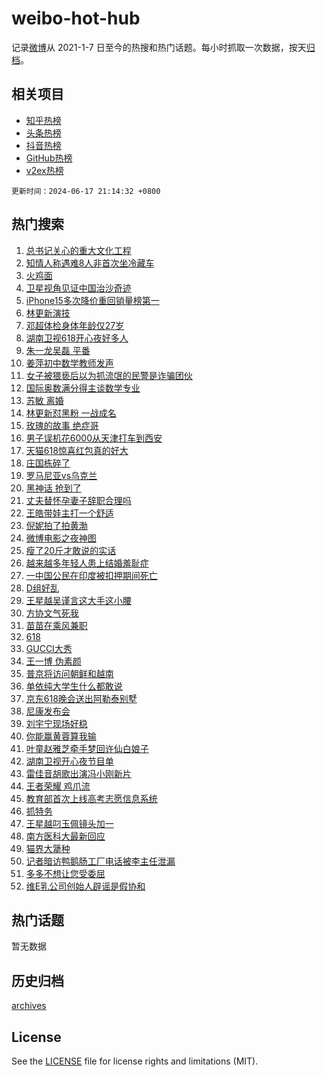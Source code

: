 # weibo-hot-hub

记录[微博](https://www.weibo.com)从 2021-1-7 日至今的热搜和热门话题。每小时抓取一次数据，按天[归档](archives)。

## 相关项目

- [知乎热榜](https://github.com/lonnyzhang423/zhihu-hot-hub)
- [头条热榜](https://github.com/lonnyzhang423/toutiao-hot-hub)
- [抖音热榜](https://github.com/lonnyzhang423/douyin-hot-hub)
- [GitHub热榜](https://github.com/lonnyzhang423/github-hot-hub)
- [v2ex热榜](https://github.com/lonnyzhang423/v2ex-hot-hub)


`更新时间：2024-06-17 21:14:32 +0800`

## 热门搜索

1. [总书记关心的重大文化工程](https://m.weibo.cn/search?containerid=100103type%3D1%26t%3D10%26q%3D%23%E6%80%BB%E4%B9%A6%E8%AE%B0%E5%85%B3%E5%BF%83%E7%9A%84%E9%87%8D%E5%A4%A7%E6%96%87%E5%8C%96%E5%B7%A5%E7%A8%8B%23&stream_entry_id=51&isnewpage=1&extparam=seat%3D1%26stream_entry_id%3D51%26c_type%3D51%26pos%3D0%26cate%3D10103%26filter_type%3Drealtimehot%26dgr%3D0%26q%3D%2523%25E6%2580%25BB%25E4%25B9%25A6%25E8%25AE%25B0%25E5%2585%25B3%25E5%25BF%2583%25E7%259A%2584%25E9%2587%258D%25E5%25A4%25A7%25E6%2596%2587%25E5%258C%2596%25E5%25B7%25A5%25E7%25A8%258B%2523%26display_time%3D1718630071%26pre_seqid%3D171863007156302664611)
1. [知情人称遇难8人非首次坐冷藏车](https://m.weibo.cn/search?containerid=100103type%3D1%26t%3D10%26q%3D%23%E7%9F%A5%E6%83%85%E4%BA%BA%E7%A7%B0%E9%81%87%E9%9A%BE8%E4%BA%BA%E9%9D%9E%E9%A6%96%E6%AC%A1%E5%9D%90%E5%86%B7%E8%97%8F%E8%BD%A6%23&stream_entry_id=31&isnewpage=1&extparam=seat%3D1%26dgr%3D0%26c_type%3D31%26flag%3D2%26realpos%3D1%26stream_entry_id%3D31%26lcate%3D5001%26band_rank%3D1%26filter_type%3Drealtimehot%26pos%3D0%26cate%3D5001%26q%3D%2523%25E7%259F%25A5%25E6%2583%2585%25E4%25BA%25BA%25E7%25A7%25B0%25E9%2581%2587%25E9%259A%25BE8%25E4%25BA%25BA%25E9%259D%259E%25E9%25A6%2596%25E6%25AC%25A1%25E5%259D%2590%25E5%2586%25B7%25E8%2597%258F%25E8%25BD%25A6%2523%26display_time%3D1718630071%26pre_seqid%3D171863007156302664611)
1. [火鸡面](https://m.weibo.cn/search?containerid=100103type%3D1%26t%3D10%26q%3D%E7%81%AB%E9%B8%A1%E9%9D%A2&stream_entry_id=31&isnewpage=1&extparam=seat%3D1%26dgr%3D0%26c_type%3D31%26flag%3D1%26realpos%3D2%26stream_entry_id%3D31%26lcate%3D5001%26band_rank%3D2%26filter_type%3Drealtimehot%26pos%3D1%26cate%3D5001%26q%3D%25E7%2581%25AB%25E9%25B8%25A1%25E9%259D%25A2%26display_time%3D1718630071%26pre_seqid%3D171863007156302664611)
1. [卫星视角见证中国治沙奇迹](https://m.weibo.cn/search?containerid=100103type%3D1%26t%3D10%26q%3D%23%E5%8D%AB%E6%98%9F%E8%A7%86%E8%A7%92%E8%A7%81%E8%AF%81%E4%B8%AD%E5%9B%BD%E6%B2%BB%E6%B2%99%E5%A5%87%E8%BF%B9%23&stream_entry_id=31&isnewpage=1&extparam=seat%3D1%26dgr%3D0%26c_type%3D31%26flag%3D1%26realpos%3D3%26stream_entry_id%3D31%26lcate%3D5001%26band_rank%3D3%26filter_type%3Drealtimehot%26pos%3D2%26cate%3D5001%26q%3D%2523%25E5%258D%25AB%25E6%2598%259F%25E8%25A7%2586%25E8%25A7%2592%25E8%25A7%2581%25E8%25AF%2581%25E4%25B8%25AD%25E5%259B%25BD%25E6%25B2%25BB%25E6%25B2%2599%25E5%25A5%2587%25E8%25BF%25B9%2523%26display_time%3D1718630071%26pre_seqid%3D171863007156302664611)
1. [iPhone15多次降价重回销量榜第一](https://m.weibo.cn/search?containerid=100103type%3D1%26t%3D10%26q%3D%23iPhone15%E5%A4%9A%E6%AC%A1%E9%99%8D%E4%BB%B7%E9%87%8D%E5%9B%9E%E9%94%80%E9%87%8F%E6%A6%9C%E7%AC%AC%E4%B8%80%23&stream_entry_id=31&isnewpage=1&extparam=seat%3D1%26dgr%3D0%26c_type%3D31%26flag%3D1%26realpos%3D4%26stream_entry_id%3D31%26lcate%3D5001%26band_rank%3D4%26filter_type%3Drealtimehot%26pos%3D3%26cate%3D5001%26q%3D%2523iPhone15%25E5%25A4%259A%25E6%25AC%25A1%25E9%2599%258D%25E4%25BB%25B7%25E9%2587%258D%25E5%259B%259E%25E9%2594%2580%25E9%2587%258F%25E6%25A6%259C%25E7%25AC%25AC%25E4%25B8%2580%2523%26display_time%3D1718630071%26pre_seqid%3D171863007156302664611)
1. [林更新演技](https://m.weibo.cn/search?containerid=100103type%3D1%26t%3D10%26q%3D%E6%9E%97%E6%9B%B4%E6%96%B0%E6%BC%94%E6%8A%80&stream_entry_id=31&isnewpage=1&extparam=seat%3D1%26dgr%3D0%26c_type%3D31%26flag%3D1%26realpos%3D5%26stream_entry_id%3D31%26lcate%3D5001%26band_rank%3D5%26filter_type%3Drealtimehot%26pos%3D4%26cate%3D5001%26q%3D%25E6%259E%2597%25E6%259B%25B4%25E6%2596%25B0%25E6%25BC%2594%25E6%258A%2580%26display_time%3D1718630071%26pre_seqid%3D171863007156302664611)
1. [邓超体检身体年龄仅27岁](https://m.weibo.cn/search?containerid=100103type%3D1%26t%3D10%26q%3D%23%E9%82%93%E8%B6%85%E4%BD%93%E6%A3%80%E8%BA%AB%E4%BD%93%E5%B9%B4%E9%BE%84%E4%BB%8527%E5%B2%81%23&stream_entry_id=31&isnewpage=1&extparam=seat%3D1%26dgr%3D0%26c_type%3D31%26flag%3D2%26realpos%3D6%26stream_entry_id%3D31%26lcate%3D5001%26band_rank%3D6%26filter_type%3Drealtimehot%26pos%3D5%26cate%3D5001%26q%3D%2523%25E9%2582%2593%25E8%25B6%2585%25E4%25BD%2593%25E6%25A3%2580%25E8%25BA%25AB%25E4%25BD%2593%25E5%25B9%25B4%25E9%25BE%2584%25E4%25BB%258527%25E5%25B2%2581%2523%26display_time%3D1718630071%26pre_seqid%3D171863007156302664611)
1. [湖南卫视618开心夜好多人](https://m.weibo.cn/search?containerid=100103type%3D1%26t%3D10%26q%3D%23%E6%B9%96%E5%8D%97%E5%8D%AB%E8%A7%86618%E5%BC%80%E5%BF%83%E5%A4%9C%E5%A5%BD%E5%A4%9A%E4%BA%BA%23&stream_entry_id=31&isnewpage=1&extparam=seat%3D1%26dgr%3D0%26c_type%3D31%26adid%3D242098%26cate%3D5001%26stream_entry_id%3D31%26lcate%3D5001%26band_rank%3D7%26filter_type%3Drealtimehot%26pos%3D6%26is_ad_pos%3D1%26q%3D%2523%25E6%25B9%2596%25E5%258D%2597%25E5%258D%25AB%25E8%25A7%2586618%25E5%25BC%2580%25E5%25BF%2583%25E5%25A4%259C%25E5%25A5%25BD%25E5%25A4%259A%25E4%25BA%25BA%2523%26display_time%3D1718630071%26pre_seqid%3D171863007156302664611)
1. [朱一龙吴磊 平番](https://m.weibo.cn/search?containerid=100103type%3D1%26t%3D10%26q%3D%E6%9C%B1%E4%B8%80%E9%BE%99%E5%90%B4%E7%A3%8A+%E5%B9%B3%E7%95%AA&stream_entry_id=31&isnewpage=1&extparam=seat%3D1%26dgr%3D0%26c_type%3D31%26flag%3D2%26realpos%3D7%26stream_entry_id%3D31%26lcate%3D5001%26band_rank%3D7%26filter_type%3Drealtimehot%26pos%3D7%26cate%3D5001%26q%3D%25E6%259C%25B1%25E4%25B8%2580%25E9%25BE%2599%25E5%2590%25B4%25E7%25A3%258A%2520%25E5%25B9%25B3%25E7%2595%25AA%26display_time%3D1718630071%26pre_seqid%3D171863007156302664611)
1. [姜萍初中数学教师发声](https://m.weibo.cn/search?containerid=100103type%3D1%26t%3D10%26q%3D%23%E5%A7%9C%E8%90%8D%E5%88%9D%E4%B8%AD%E6%95%B0%E5%AD%A6%E6%95%99%E5%B8%88%E5%8F%91%E5%A3%B0%23&stream_entry_id=31&isnewpage=1&extparam=seat%3D1%26dgr%3D0%26c_type%3D31%26flag%3D1%26realpos%3D8%26stream_entry_id%3D31%26lcate%3D5001%26band_rank%3D8%26filter_type%3Drealtimehot%26pos%3D8%26cate%3D5001%26q%3D%2523%25E5%25A7%259C%25E8%2590%258D%25E5%2588%259D%25E4%25B8%25AD%25E6%2595%25B0%25E5%25AD%25A6%25E6%2595%2599%25E5%25B8%2588%25E5%258F%2591%25E5%25A3%25B0%2523%26display_time%3D1718630071%26pre_seqid%3D171863007156302664611)
1. [女子被猥亵后以为抓流氓的民警是诈骗团伙](https://m.weibo.cn/search?containerid=100103type%3D1%26t%3D10%26q%3D%23%E5%A5%B3%E5%AD%90%E8%A2%AB%E7%8C%A5%E4%BA%B5%E5%90%8E%E4%BB%A5%E4%B8%BA%E6%8A%93%E6%B5%81%E6%B0%93%E7%9A%84%E6%B0%91%E8%AD%A6%E6%98%AF%E8%AF%88%E9%AA%97%E5%9B%A2%E4%BC%99%23&stream_entry_id=31&isnewpage=1&extparam=seat%3D1%26dgr%3D0%26c_type%3D31%26flag%3D2%26realpos%3D9%26stream_entry_id%3D31%26lcate%3D5001%26band_rank%3D9%26filter_type%3Drealtimehot%26pos%3D9%26cate%3D5001%26q%3D%2523%25E5%25A5%25B3%25E5%25AD%2590%25E8%25A2%25AB%25E7%258C%25A5%25E4%25BA%25B5%25E5%2590%258E%25E4%25BB%25A5%25E4%25B8%25BA%25E6%258A%2593%25E6%25B5%2581%25E6%25B0%2593%25E7%259A%2584%25E6%25B0%2591%25E8%25AD%25A6%25E6%2598%25AF%25E8%25AF%2588%25E9%25AA%2597%25E5%259B%25A2%25E4%25BC%2599%2523%26display_time%3D1718630071%26pre_seqid%3D171863007156302664611)
1. [国际奥数满分得主谈数学专业](https://m.weibo.cn/search?containerid=100103type%3D1%26t%3D10%26q%3D%23%E5%9B%BD%E9%99%85%E5%A5%A5%E6%95%B0%E6%BB%A1%E5%88%86%E5%BE%97%E4%B8%BB%E8%B0%88%E6%95%B0%E5%AD%A6%E4%B8%93%E4%B8%9A%23&stream_entry_id=31&isnewpage=1&extparam=seat%3D1%26dgr%3D0%26c_type%3D31%26flag%3D32768%26realpos%3D10%26stream_entry_id%3D31%26lcate%3D5001%26band_rank%3D10%26filter_type%3Drealtimehot%26pos%3D10%26cate%3D5001%26q%3D%2523%25E5%259B%25BD%25E9%2599%2585%25E5%25A5%25A5%25E6%2595%25B0%25E6%25BB%25A1%25E5%2588%2586%25E5%25BE%2597%25E4%25B8%25BB%25E8%25B0%2588%25E6%2595%25B0%25E5%25AD%25A6%25E4%25B8%2593%25E4%25B8%259A%2523%26display_time%3D1718630071%26pre_seqid%3D171863007156302664611)
1. [苏敏 离婚](https://m.weibo.cn/search?containerid=100103type%3D1%26t%3D10%26q%3D%E8%8B%8F%E6%95%8F+%E7%A6%BB%E5%A9%9A&stream_entry_id=31&isnewpage=1&extparam=seat%3D1%26dgr%3D0%26c_type%3D31%26flag%3D1%26realpos%3D11%26stream_entry_id%3D31%26lcate%3D5001%26band_rank%3D11%26filter_type%3Drealtimehot%26pos%3D11%26cate%3D5001%26q%3D%25E8%258B%258F%25E6%2595%258F%2520%25E7%25A6%25BB%25E5%25A9%259A%26display_time%3D1718630071%26pre_seqid%3D171863007156302664611)
1. [林更新怼黑粉 一战成名](https://m.weibo.cn/search?containerid=100103type%3D1%26t%3D10%26q%3D%E6%9E%97%E6%9B%B4%E6%96%B0%E6%80%BC%E9%BB%91%E7%B2%89+%E4%B8%80%E6%88%98%E6%88%90%E5%90%8D&stream_entry_id=31&isnewpage=1&extparam=seat%3D1%26dgr%3D0%26c_type%3D31%26flag%3D2%26realpos%3D12%26stream_entry_id%3D31%26lcate%3D5001%26band_rank%3D12%26filter_type%3Drealtimehot%26pos%3D12%26cate%3D5001%26q%3D%25E6%259E%2597%25E6%259B%25B4%25E6%2596%25B0%25E6%2580%25BC%25E9%25BB%2591%25E7%25B2%2589%2520%25E4%25B8%2580%25E6%2588%2598%25E6%2588%2590%25E5%2590%258D%26display_time%3D1718630071%26pre_seqid%3D171863007156302664611)
1. [玫瑰的故事 绝症哥](https://m.weibo.cn/search?containerid=100103type%3D1%26t%3D10%26q%3D%E7%8E%AB%E7%91%B0%E7%9A%84%E6%95%85%E4%BA%8B+%E7%BB%9D%E7%97%87%E5%93%A5&stream_entry_id=31&isnewpage=1&extparam=seat%3D1%26dgr%3D0%26c_type%3D31%26flag%3D0%26realpos%3D13%26stream_entry_id%3D31%26lcate%3D5001%26band_rank%3D13%26filter_type%3Drealtimehot%26pos%3D13%26cate%3D5001%26q%3D%25E7%258E%25AB%25E7%2591%25B0%25E7%259A%2584%25E6%2595%2585%25E4%25BA%258B%2520%25E7%25BB%259D%25E7%2597%2587%25E5%2593%25A5%26display_time%3D1718630071%26pre_seqid%3D171863007156302664611)
1. [男子误机花6000从天津打车到西安](https://m.weibo.cn/search?containerid=100103type%3D1%26t%3D10%26q%3D%23%E7%94%B7%E5%AD%90%E8%AF%AF%E6%9C%BA%E8%8A%B16000%E4%BB%8E%E5%A4%A9%E6%B4%A5%E6%89%93%E8%BD%A6%E5%88%B0%E8%A5%BF%E5%AE%89%23&stream_entry_id=31&isnewpage=1&extparam=seat%3D1%26dgr%3D0%26c_type%3D31%26flag%3D0%26realpos%3D14%26stream_entry_id%3D31%26lcate%3D5001%26band_rank%3D14%26filter_type%3Drealtimehot%26pos%3D14%26cate%3D5001%26q%3D%2523%25E7%2594%25B7%25E5%25AD%2590%25E8%25AF%25AF%25E6%259C%25BA%25E8%258A%25B16000%25E4%25BB%258E%25E5%25A4%25A9%25E6%25B4%25A5%25E6%2589%2593%25E8%25BD%25A6%25E5%2588%25B0%25E8%25A5%25BF%25E5%25AE%2589%2523%26display_time%3D1718630071%26pre_seqid%3D171863007156302664611)
1. [天猫618惊喜红包真的好大](https://m.weibo.cn/search?containerid=100103type%3D1%26t%3D10%26q%3D%23%E5%A4%A9%E7%8C%AB618%E6%83%8A%E5%96%9C%E7%BA%A2%E5%8C%85%E7%9C%9F%E7%9A%84%E5%A5%BD%E5%A4%A7%23&stream_entry_id=31&isnewpage=1&extparam=seat%3D1%26dgr%3D0%26c_type%3D31%26adid%3D242175%26flag%3D0%26realpos%3D15%26stream_entry_id%3D31%26lcate%3D5001%26band_rank%3D15%26filter_type%3Drealtimehot%26pos%3D15%26cate%3D5001%26q%3D%2523%25E5%25A4%25A9%25E7%258C%25AB618%25E6%2583%258A%25E5%2596%259C%25E7%25BA%25A2%25E5%258C%2585%25E7%259C%259F%25E7%259A%2584%25E5%25A5%25BD%25E5%25A4%25A7%2523%26display_time%3D1718630071%26pre_seqid%3D171863007156302664611)
1. [庄国栋碎了](https://m.weibo.cn/search?containerid=100103type%3D1%26t%3D10%26q%3D%E5%BA%84%E5%9B%BD%E6%A0%8B%E7%A2%8E%E4%BA%86&stream_entry_id=31&isnewpage=1&extparam=seat%3D1%26dgr%3D0%26c_type%3D31%26flag%3D0%26realpos%3D16%26stream_entry_id%3D31%26lcate%3D5001%26band_rank%3D16%26filter_type%3Drealtimehot%26pos%3D16%26cate%3D5001%26q%3D%25E5%25BA%2584%25E5%259B%25BD%25E6%25A0%258B%25E7%25A2%258E%25E4%25BA%2586%26display_time%3D1718630071%26pre_seqid%3D171863007156302664611)
1. [罗马尼亚vs乌克兰](https://m.weibo.cn/search?containerid=100103type%3D1%26t%3D10%26q%3D%23%E7%BD%97%E9%A9%AC%E5%B0%BC%E4%BA%9Avs%E4%B9%8C%E5%85%8B%E5%85%B0%23&stream_entry_id=31&isnewpage=1&extparam=seat%3D1%26dgr%3D0%26c_type%3D31%26flag%3D1%26realpos%3D17%26stream_entry_id%3D31%26lcate%3D5001%26band_rank%3D17%26filter_type%3Drealtimehot%26pos%3D17%26cate%3D5001%26q%3D%2523%25E7%25BD%2597%25E9%25A9%25AC%25E5%25B0%25BC%25E4%25BA%259Avs%25E4%25B9%258C%25E5%2585%258B%25E5%2585%25B0%2523%26display_time%3D1718630071%26pre_seqid%3D171863007156302664611)
1. [黑神话 抢到了](https://m.weibo.cn/search?containerid=100103type%3D1%26t%3D10%26q%3D%E9%BB%91%E7%A5%9E%E8%AF%9D+%E6%8A%A2%E5%88%B0%E4%BA%86&stream_entry_id=31&isnewpage=1&extparam=seat%3D1%26dgr%3D0%26c_type%3D31%26flag%3D1%26realpos%3D18%26stream_entry_id%3D31%26lcate%3D5001%26band_rank%3D18%26filter_type%3Drealtimehot%26pos%3D18%26cate%3D5001%26q%3D%25E9%25BB%2591%25E7%25A5%259E%25E8%25AF%259D%2520%25E6%258A%25A2%25E5%2588%25B0%25E4%25BA%2586%26display_time%3D1718630071%26pre_seqid%3D171863007156302664611)
1. [丈夫替怀孕妻子辞职合理吗](https://m.weibo.cn/search?containerid=100103type%3D1%26t%3D10%26q%3D%23%E4%B8%88%E5%A4%AB%E6%9B%BF%E6%80%80%E5%AD%95%E5%A6%BB%E5%AD%90%E8%BE%9E%E8%81%8C%E5%90%88%E7%90%86%E5%90%97%23&stream_entry_id=31&isnewpage=1&extparam=seat%3D1%26dgr%3D0%26c_type%3D31%26flag%3D0%26realpos%3D19%26stream_entry_id%3D31%26lcate%3D5001%26band_rank%3D19%26filter_type%3Drealtimehot%26pos%3D19%26cate%3D5001%26q%3D%2523%25E4%25B8%2588%25E5%25A4%25AB%25E6%259B%25BF%25E6%2580%2580%25E5%25AD%2595%25E5%25A6%25BB%25E5%25AD%2590%25E8%25BE%259E%25E8%2581%258C%25E5%2590%2588%25E7%2590%2586%25E5%2590%2597%2523%26display_time%3D1718630071%26pre_seqid%3D171863007156302664611)
1. [王皓带娃主打一个舒适](https://m.weibo.cn/search?containerid=100103type%3D1%26t%3D10%26q%3D%23%E7%8E%8B%E7%9A%93%E5%B8%A6%E5%A8%83%E4%B8%BB%E6%89%93%E4%B8%80%E4%B8%AA%E8%88%92%E9%80%82%23&stream_entry_id=31&isnewpage=1&extparam=seat%3D1%26dgr%3D0%26c_type%3D31%26flag%3D1%26realpos%3D20%26stream_entry_id%3D31%26lcate%3D5001%26band_rank%3D20%26filter_type%3Drealtimehot%26pos%3D20%26cate%3D5001%26q%3D%2523%25E7%258E%258B%25E7%259A%2593%25E5%25B8%25A6%25E5%25A8%2583%25E4%25B8%25BB%25E6%2589%2593%25E4%25B8%2580%25E4%25B8%25AA%25E8%2588%2592%25E9%2580%2582%2523%26display_time%3D1718630071%26pre_seqid%3D171863007156302664611)
1. [倪妮拍了拍黄渤](https://m.weibo.cn/search?containerid=100103type%3D1%26t%3D10%26q%3D%23%E5%80%AA%E5%A6%AE%E6%8B%8D%E4%BA%86%E6%8B%8D%E9%BB%84%E6%B8%A4%23&stream_entry_id=31&isnewpage=1&extparam=seat%3D1%26dgr%3D0%26c_type%3D31%26adid%3D242125%26flag%3D0%26realpos%3D21%26stream_entry_id%3D31%26lcate%3D5001%26band_rank%3D21%26filter_type%3Drealtimehot%26pos%3D21%26cate%3D5001%26q%3D%2523%25E5%2580%25AA%25E5%25A6%25AE%25E6%258B%258D%25E4%25BA%2586%25E6%258B%258D%25E9%25BB%2584%25E6%25B8%25A4%2523%26display_time%3D1718630071%26pre_seqid%3D171863007156302664611)
1. [微博电影之夜神图](https://m.weibo.cn/search?containerid=100103type%3D1%26t%3D10%26q%3D%23%E5%BE%AE%E5%8D%9A%E7%94%B5%E5%BD%B1%E4%B9%8B%E5%A4%9C%E7%A5%9E%E5%9B%BE%23&stream_entry_id=31&isnewpage=1&extparam=seat%3D1%26dgr%3D0%26c_type%3D31%26adid%3D242123%26flag%3D0%26realpos%3D22%26stream_entry_id%3D31%26lcate%3D5001%26band_rank%3D22%26filter_type%3Drealtimehot%26pos%3D22%26cate%3D5001%26q%3D%2523%25E5%25BE%25AE%25E5%258D%259A%25E7%2594%25B5%25E5%25BD%25B1%25E4%25B9%258B%25E5%25A4%259C%25E7%25A5%259E%25E5%259B%25BE%2523%26display_time%3D1718630071%26pre_seqid%3D171863007156302664611)
1. [瘦了20斤才敢说的实话](https://m.weibo.cn/search?containerid=100103type%3D1%26t%3D10%26q%3D%E7%98%A6%E4%BA%8620%E6%96%A4%E6%89%8D%E6%95%A2%E8%AF%B4%E7%9A%84%E5%AE%9E%E8%AF%9D&stream_entry_id=31&isnewpage=1&extparam=seat%3D1%26dgr%3D0%26c_type%3D31%26flag%3D0%26realpos%3D23%26stream_entry_id%3D31%26lcate%3D5001%26band_rank%3D23%26filter_type%3Drealtimehot%26pos%3D23%26cate%3D5001%26q%3D%25E7%2598%25A6%25E4%25BA%258620%25E6%2596%25A4%25E6%2589%258D%25E6%2595%25A2%25E8%25AF%25B4%25E7%259A%2584%25E5%25AE%259E%25E8%25AF%259D%26display_time%3D1718630071%26pre_seqid%3D171863007156302664611)
1. [越来越多年轻人患上结婚羞耻症](https://m.weibo.cn/search?containerid=100103type%3D1%26t%3D10%26q%3D%23%E8%B6%8A%E6%9D%A5%E8%B6%8A%E5%A4%9A%E5%B9%B4%E8%BD%BB%E4%BA%BA%E6%82%A3%E4%B8%8A%E7%BB%93%E5%A9%9A%E7%BE%9E%E8%80%BB%E7%97%87%23&stream_entry_id=31&isnewpage=1&extparam=seat%3D1%26dgr%3D0%26c_type%3D31%26flag%3D0%26realpos%3D24%26stream_entry_id%3D31%26lcate%3D5001%26band_rank%3D24%26filter_type%3Drealtimehot%26pos%3D24%26cate%3D5001%26q%3D%2523%25E8%25B6%258A%25E6%259D%25A5%25E8%25B6%258A%25E5%25A4%259A%25E5%25B9%25B4%25E8%25BD%25BB%25E4%25BA%25BA%25E6%2582%25A3%25E4%25B8%258A%25E7%25BB%2593%25E5%25A9%259A%25E7%25BE%259E%25E8%2580%25BB%25E7%2597%2587%2523%26display_time%3D1718630071%26pre_seqid%3D171863007156302664611)
1. [一中国公民在印度被扣押期间死亡](https://m.weibo.cn/search?containerid=100103type%3D1%26t%3D10%26q%3D%23%E4%B8%80%E4%B8%AD%E5%9B%BD%E5%85%AC%E6%B0%91%E5%9C%A8%E5%8D%B0%E5%BA%A6%E8%A2%AB%E6%89%A3%E6%8A%BC%E6%9C%9F%E9%97%B4%E6%AD%BB%E4%BA%A1%23&stream_entry_id=31&isnewpage=1&extparam=seat%3D1%26dgr%3D0%26c_type%3D31%26flag%3D0%26realpos%3D25%26stream_entry_id%3D31%26lcate%3D5001%26band_rank%3D25%26filter_type%3Drealtimehot%26pos%3D25%26cate%3D5001%26q%3D%2523%25E4%25B8%2580%25E4%25B8%25AD%25E5%259B%25BD%25E5%2585%25AC%25E6%25B0%2591%25E5%259C%25A8%25E5%258D%25B0%25E5%25BA%25A6%25E8%25A2%25AB%25E6%2589%25A3%25E6%258A%25BC%25E6%259C%259F%25E9%2597%25B4%25E6%25AD%25BB%25E4%25BA%25A1%2523%26display_time%3D1718630071%26pre_seqid%3D171863007156302664611)
1. [D组好乱](https://m.weibo.cn/search?containerid=100103type%3D1%26t%3D10%26q%3D%23D%E7%BB%84%E5%A5%BD%E4%B9%B1%23&stream_entry_id=31&isnewpage=1&extparam=seat%3D1%26dgr%3D0%26c_type%3D31%26flag%3D0%26realpos%3D26%26stream_entry_id%3D31%26lcate%3D5001%26band_rank%3D26%26filter_type%3Drealtimehot%26pos%3D26%26cate%3D5001%26q%3D%2523D%25E7%25BB%2584%25E5%25A5%25BD%25E4%25B9%25B1%2523%26display_time%3D1718630071%26pre_seqid%3D171863007156302664611)
1. [王星越吴谨言这大手这小腰](https://m.weibo.cn/search?containerid=100103type%3D1%26t%3D10%26q%3D%23%E7%8E%8B%E6%98%9F%E8%B6%8A%E5%90%B4%E8%B0%A8%E8%A8%80%E8%BF%99%E5%A4%A7%E6%89%8B%E8%BF%99%E5%B0%8F%E8%85%B0%23&stream_entry_id=31&isnewpage=1&extparam=seat%3D1%26dgr%3D0%26c_type%3D31%26flag%3D1%26realpos%3D27%26stream_entry_id%3D31%26lcate%3D5001%26band_rank%3D27%26filter_type%3Drealtimehot%26pos%3D27%26cate%3D5001%26q%3D%2523%25E7%258E%258B%25E6%2598%259F%25E8%25B6%258A%25E5%2590%25B4%25E8%25B0%25A8%25E8%25A8%2580%25E8%25BF%2599%25E5%25A4%25A7%25E6%2589%258B%25E8%25BF%2599%25E5%25B0%258F%25E8%2585%25B0%2523%26display_time%3D1718630071%26pre_seqid%3D171863007156302664611)
1. [方协文气死我](https://m.weibo.cn/search?containerid=100103type%3D1%26t%3D10%26q%3D%E6%96%B9%E5%8D%8F%E6%96%87%E6%B0%94%E6%AD%BB%E6%88%91&stream_entry_id=31&isnewpage=1&extparam=seat%3D1%26dgr%3D0%26c_type%3D31%26flag%3D1%26realpos%3D28%26stream_entry_id%3D31%26lcate%3D5001%26band_rank%3D28%26filter_type%3Drealtimehot%26pos%3D28%26cate%3D5001%26q%3D%25E6%2596%25B9%25E5%258D%258F%25E6%2596%2587%25E6%25B0%2594%25E6%25AD%25BB%25E6%2588%2591%26display_time%3D1718630071%26pre_seqid%3D171863007156302664611)
1. [苗苗在乘风兼职](https://m.weibo.cn/search?containerid=100103type%3D1%26t%3D10%26q%3D%E8%8B%97%E8%8B%97%E5%9C%A8%E4%B9%98%E9%A3%8E%E5%85%BC%E8%81%8C&stream_entry_id=31&isnewpage=1&extparam=seat%3D1%26dgr%3D0%26c_type%3D31%26flag%3D1%26realpos%3D29%26stream_entry_id%3D31%26lcate%3D5001%26band_rank%3D29%26filter_type%3Drealtimehot%26pos%3D29%26cate%3D5001%26q%3D%25E8%258B%2597%25E8%258B%2597%25E5%259C%25A8%25E4%25B9%2598%25E9%25A3%258E%25E5%2585%25BC%25E8%2581%258C%26display_time%3D1718630071%26pre_seqid%3D171863007156302664611)
1. [618](https://m.weibo.cn/search?containerid=100103type%3D1%26t%3D10%26q%3D618&stream_entry_id=31&isnewpage=1&extparam=seat%3D1%26dgr%3D0%26c_type%3D31%26flag%3D1%26realpos%3D30%26stream_entry_id%3D31%26lcate%3D5001%26band_rank%3D30%26filter_type%3Drealtimehot%26pos%3D30%26cate%3D5001%26q%3D618%26display_time%3D1718630071%26pre_seqid%3D171863007156302664611)
1. [GUCCI大秀](https://m.weibo.cn/search?containerid=100103type%3D1%26t%3D10%26q%3D%23GUCCI%E5%A4%A7%E7%A7%80%23&stream_entry_id=31&isnewpage=1&extparam=seat%3D1%26dgr%3D0%26c_type%3D31%26flag%3D1%26realpos%3D31%26stream_entry_id%3D31%26lcate%3D5001%26band_rank%3D31%26filter_type%3Drealtimehot%26pos%3D31%26cate%3D5001%26q%3D%2523GUCCI%25E5%25A4%25A7%25E7%25A7%2580%2523%26display_time%3D1718630071%26pre_seqid%3D171863007156302664611)
1. [王一博 伪素颜](https://m.weibo.cn/search?containerid=100103type%3D1%26t%3D10%26q%3D%E7%8E%8B%E4%B8%80%E5%8D%9A+%E4%BC%AA%E7%B4%A0%E9%A2%9C&stream_entry_id=31&isnewpage=1&extparam=seat%3D1%26dgr%3D0%26c_type%3D31%26flag%3D1%26realpos%3D32%26stream_entry_id%3D31%26lcate%3D5001%26band_rank%3D32%26filter_type%3Drealtimehot%26pos%3D32%26cate%3D5001%26q%3D%25E7%258E%258B%25E4%25B8%2580%25E5%258D%259A%2520%25E4%25BC%25AA%25E7%25B4%25A0%25E9%25A2%259C%26display_time%3D1718630071%26pre_seqid%3D171863007156302664611)
1. [普京将访问朝鲜和越南](https://m.weibo.cn/search?containerid=100103type%3D1%26t%3D10%26q%3D%23%E6%99%AE%E4%BA%AC%E5%B0%86%E8%AE%BF%E9%97%AE%E6%9C%9D%E9%B2%9C%E5%92%8C%E8%B6%8A%E5%8D%97%23&stream_entry_id=31&isnewpage=1&extparam=seat%3D1%26dgr%3D0%26c_type%3D31%26flag%3D1%26realpos%3D33%26stream_entry_id%3D31%26lcate%3D5001%26band_rank%3D33%26filter_type%3Drealtimehot%26pos%3D33%26cate%3D5001%26q%3D%2523%25E6%2599%25AE%25E4%25BA%25AC%25E5%25B0%2586%25E8%25AE%25BF%25E9%2597%25AE%25E6%259C%259D%25E9%25B2%259C%25E5%2592%258C%25E8%25B6%258A%25E5%258D%2597%2523%26display_time%3D1718630071%26pre_seqid%3D171863007156302664611)
1. [单依纯大学生什么都敢说](https://m.weibo.cn/search?containerid=100103type%3D1%26t%3D10%26q%3D%23%E5%8D%95%E4%BE%9D%E7%BA%AF%E5%A4%A7%E5%AD%A6%E7%94%9F%E4%BB%80%E4%B9%88%E9%83%BD%E6%95%A2%E8%AF%B4%23&stream_entry_id=31&isnewpage=1&extparam=seat%3D1%26dgr%3D0%26c_type%3D31%26flag%3D1%26realpos%3D34%26stream_entry_id%3D31%26lcate%3D5001%26band_rank%3D34%26filter_type%3Drealtimehot%26pos%3D34%26cate%3D5001%26q%3D%2523%25E5%258D%2595%25E4%25BE%259D%25E7%25BA%25AF%25E5%25A4%25A7%25E5%25AD%25A6%25E7%2594%259F%25E4%25BB%2580%25E4%25B9%2588%25E9%2583%25BD%25E6%2595%25A2%25E8%25AF%25B4%2523%26display_time%3D1718630071%26pre_seqid%3D171863007156302664611)
1. [京东618晚会送出阿勒泰别墅](https://m.weibo.cn/search?containerid=100103type%3D1%26t%3D10%26q%3D%23%E4%BA%AC%E4%B8%9C618%E6%99%9A%E4%BC%9A%E9%80%81%E5%87%BA%E9%98%BF%E5%8B%92%E6%B3%B0%E5%88%AB%E5%A2%85%23&stream_entry_id=31&isnewpage=1&extparam=seat%3D1%26dgr%3D0%26c_type%3D31%26adid%3D242025%26flag%3D0%26realpos%3D35%26stream_entry_id%3D31%26lcate%3D5001%26band_rank%3D35%26filter_type%3Drealtimehot%26pos%3D35%26cate%3D5001%26q%3D%2523%25E4%25BA%25AC%25E4%25B8%259C618%25E6%2599%259A%25E4%25BC%259A%25E9%2580%2581%25E5%2587%25BA%25E9%2598%25BF%25E5%258B%2592%25E6%25B3%25B0%25E5%2588%25AB%25E5%25A2%2585%2523%26display_time%3D1718630071%26pre_seqid%3D171863007156302664611)
1. [尼康发布会](https://m.weibo.cn/search?containerid=100103type%3D1%26t%3D10%26q%3D%E5%B0%BC%E5%BA%B7%E5%8F%91%E5%B8%83%E4%BC%9A&stream_entry_id=31&isnewpage=1&extparam=seat%3D1%26dgr%3D0%26c_type%3D31%26flag%3D1%26realpos%3D36%26stream_entry_id%3D31%26lcate%3D5001%26band_rank%3D36%26filter_type%3Drealtimehot%26pos%3D36%26cate%3D5001%26q%3D%25E5%25B0%25BC%25E5%25BA%25B7%25E5%258F%2591%25E5%25B8%2583%25E4%25BC%259A%26display_time%3D1718630071%26pre_seqid%3D171863007156302664611)
1. [刘宇宁现场好稳](https://m.weibo.cn/search?containerid=100103type%3D1%26t%3D10%26q%3D%E5%88%98%E5%AE%87%E5%AE%81%E7%8E%B0%E5%9C%BA%E5%A5%BD%E7%A8%B3&stream_entry_id=31&isnewpage=1&extparam=seat%3D1%26dgr%3D0%26c_type%3D31%26flag%3D1%26realpos%3D37%26stream_entry_id%3D31%26lcate%3D5001%26band_rank%3D37%26filter_type%3Drealtimehot%26pos%3D37%26cate%3D5001%26q%3D%25E5%2588%2598%25E5%25AE%2587%25E5%25AE%2581%25E7%258E%25B0%25E5%259C%25BA%25E5%25A5%25BD%25E7%25A8%25B3%26display_time%3D1718630071%26pre_seqid%3D171863007156302664611)
1. [你能赢黄蓉算我输](https://m.weibo.cn/search?containerid=100103type%3D1%26t%3D10%26q%3D%23%E4%BD%A0%E8%83%BD%E8%B5%A2%E9%BB%84%E8%93%89%E7%AE%97%E6%88%91%E8%BE%93%23&stream_entry_id=31&isnewpage=1&extparam=seat%3D1%26dgr%3D0%26c_type%3D31%26flag%3D1%26realpos%3D38%26stream_entry_id%3D31%26lcate%3D5001%26band_rank%3D38%26filter_type%3Drealtimehot%26pos%3D38%26cate%3D5001%26q%3D%2523%25E4%25BD%25A0%25E8%2583%25BD%25E8%25B5%25A2%25E9%25BB%2584%25E8%2593%2589%25E7%25AE%2597%25E6%2588%2591%25E8%25BE%2593%2523%26display_time%3D1718630071%26pre_seqid%3D171863007156302664611)
1. [叶童赵雅芝牵手梦回许仙白娘子](https://m.weibo.cn/search?containerid=100103type%3D1%26t%3D10%26q%3D%23%E5%8F%B6%E7%AB%A5%E8%B5%B5%E9%9B%85%E8%8A%9D%E7%89%B5%E6%89%8B%E6%A2%A6%E5%9B%9E%E8%AE%B8%E4%BB%99%E7%99%BD%E5%A8%98%E5%AD%90%23&stream_entry_id=31&isnewpage=1&extparam=seat%3D1%26dgr%3D0%26c_type%3D31%26flag%3D1%26realpos%3D39%26stream_entry_id%3D31%26lcate%3D5001%26band_rank%3D39%26filter_type%3Drealtimehot%26pos%3D39%26cate%3D5001%26q%3D%2523%25E5%258F%25B6%25E7%25AB%25A5%25E8%25B5%25B5%25E9%259B%2585%25E8%258A%259D%25E7%2589%25B5%25E6%2589%258B%25E6%25A2%25A6%25E5%259B%259E%25E8%25AE%25B8%25E4%25BB%2599%25E7%2599%25BD%25E5%25A8%2598%25E5%25AD%2590%2523%26display_time%3D1718630071%26pre_seqid%3D171863007156302664611)
1. [湖南卫视开心夜节目单](https://m.weibo.cn/search?containerid=100103type%3D1%26t%3D10%26q%3D%23%E6%B9%96%E5%8D%97%E5%8D%AB%E8%A7%86%E5%BC%80%E5%BF%83%E5%A4%9C%E8%8A%82%E7%9B%AE%E5%8D%95%23&stream_entry_id=31&isnewpage=1&extparam=seat%3D1%26dgr%3D0%26c_type%3D31%26flag%3D0%26realpos%3D40%26stream_entry_id%3D31%26lcate%3D5001%26band_rank%3D40%26filter_type%3Drealtimehot%26pos%3D40%26cate%3D5001%26q%3D%2523%25E6%25B9%2596%25E5%258D%2597%25E5%258D%25AB%25E8%25A7%2586%25E5%25BC%2580%25E5%25BF%2583%25E5%25A4%259C%25E8%258A%2582%25E7%259B%25AE%25E5%258D%2595%2523%26display_time%3D1718630071%26pre_seqid%3D171863007156302664611)
1. [雷佳音胡歌出演冯小刚新片](https://m.weibo.cn/search?containerid=100103type%3D1%26t%3D10%26q%3D%23%E9%9B%B7%E4%BD%B3%E9%9F%B3%E8%83%A1%E6%AD%8C%E5%87%BA%E6%BC%94%E5%86%AF%E5%B0%8F%E5%88%9A%E6%96%B0%E7%89%87%23&stream_entry_id=31&isnewpage=1&extparam=seat%3D1%26dgr%3D0%26c_type%3D31%26flag%3D0%26realpos%3D41%26stream_entry_id%3D31%26lcate%3D5001%26band_rank%3D41%26filter_type%3Drealtimehot%26pos%3D41%26cate%3D5001%26q%3D%2523%25E9%259B%25B7%25E4%25BD%25B3%25E9%259F%25B3%25E8%2583%25A1%25E6%25AD%258C%25E5%2587%25BA%25E6%25BC%2594%25E5%2586%25AF%25E5%25B0%258F%25E5%2588%259A%25E6%2596%25B0%25E7%2589%2587%2523%26display_time%3D1718630071%26pre_seqid%3D171863007156302664611)
1. [王者荣耀 鸡爪流](https://m.weibo.cn/search?containerid=100103type%3D1%26t%3D10%26q%3D%E7%8E%8B%E8%80%85%E8%8D%A3%E8%80%80+%E9%B8%A1%E7%88%AA%E6%B5%81&stream_entry_id=31&isnewpage=1&extparam=seat%3D1%26dgr%3D0%26c_type%3D31%26flag%3D0%26realpos%3D42%26stream_entry_id%3D31%26lcate%3D5001%26band_rank%3D42%26filter_type%3Drealtimehot%26pos%3D42%26cate%3D5001%26q%3D%25E7%258E%258B%25E8%2580%2585%25E8%258D%25A3%25E8%2580%2580%2520%25E9%25B8%25A1%25E7%2588%25AA%25E6%25B5%2581%26display_time%3D1718630071%26pre_seqid%3D171863007156302664611)
1. [教育部首次上线高考志愿信息系统](https://m.weibo.cn/search?containerid=100103type%3D1%26t%3D10%26q%3D%23%E6%95%99%E8%82%B2%E9%83%A8%E9%A6%96%E6%AC%A1%E4%B8%8A%E7%BA%BF%E9%AB%98%E8%80%83%E5%BF%97%E6%84%BF%E4%BF%A1%E6%81%AF%E7%B3%BB%E7%BB%9F%23&stream_entry_id=31&isnewpage=1&extparam=seat%3D1%26dgr%3D0%26c_type%3D31%26flag%3D0%26realpos%3D43%26stream_entry_id%3D31%26lcate%3D5001%26band_rank%3D43%26filter_type%3Drealtimehot%26pos%3D43%26cate%3D5001%26q%3D%2523%25E6%2595%2599%25E8%2582%25B2%25E9%2583%25A8%25E9%25A6%2596%25E6%25AC%25A1%25E4%25B8%258A%25E7%25BA%25BF%25E9%25AB%2598%25E8%2580%2583%25E5%25BF%2597%25E6%2584%25BF%25E4%25BF%25A1%25E6%2581%25AF%25E7%25B3%25BB%25E7%25BB%259F%2523%26display_time%3D1718630071%26pre_seqid%3D171863007156302664611)
1. [抓特务](https://m.weibo.cn/search?containerid=100103type%3D1%26t%3D10%26q%3D%E6%8A%93%E7%89%B9%E5%8A%A1&stream_entry_id=31&isnewpage=1&extparam=seat%3D1%26dgr%3D0%26c_type%3D31%26flag%3D1%26realpos%3D44%26stream_entry_id%3D31%26lcate%3D5001%26band_rank%3D44%26filter_type%3Drealtimehot%26pos%3D44%26cate%3D5001%26q%3D%25E6%258A%2593%25E7%2589%25B9%25E5%258A%25A1%26display_time%3D1718630071%26pre_seqid%3D171863007156302664611)
1. [王星越叼玉佩镜头加一](https://m.weibo.cn/search?containerid=100103type%3D1%26t%3D10%26q%3D%23%E7%8E%8B%E6%98%9F%E8%B6%8A%E5%8F%BC%E7%8E%89%E4%BD%A9%E9%95%9C%E5%A4%B4%E5%8A%A0%E4%B8%80%23&stream_entry_id=31&isnewpage=1&extparam=seat%3D1%26dgr%3D0%26c_type%3D31%26flag%3D0%26realpos%3D45%26stream_entry_id%3D31%26lcate%3D5001%26band_rank%3D45%26filter_type%3Drealtimehot%26pos%3D45%26cate%3D5001%26q%3D%2523%25E7%258E%258B%25E6%2598%259F%25E8%25B6%258A%25E5%258F%25BC%25E7%258E%2589%25E4%25BD%25A9%25E9%2595%259C%25E5%25A4%25B4%25E5%258A%25A0%25E4%25B8%2580%2523%26display_time%3D1718630071%26pre_seqid%3D171863007156302664611)
1. [南方医科大最新回应](https://m.weibo.cn/search?containerid=100103type%3D1%26t%3D10%26q%3D%23%E5%8D%97%E6%96%B9%E5%8C%BB%E7%A7%91%E5%A4%A7%E6%9C%80%E6%96%B0%E5%9B%9E%E5%BA%94%23&stream_entry_id=31&isnewpage=1&extparam=seat%3D1%26dgr%3D0%26c_type%3D31%26flag%3D0%26realpos%3D46%26stream_entry_id%3D31%26lcate%3D5001%26band_rank%3D46%26filter_type%3Drealtimehot%26pos%3D46%26cate%3D5001%26q%3D%2523%25E5%258D%2597%25E6%2596%25B9%25E5%258C%25BB%25E7%25A7%2591%25E5%25A4%25A7%25E6%259C%2580%25E6%2596%25B0%25E5%259B%259E%25E5%25BA%2594%2523%26display_time%3D1718630071%26pre_seqid%3D171863007156302664611)
1. [猫界大犟种](https://m.weibo.cn/search?containerid=100103type%3D1%26t%3D10%26q%3D%E7%8C%AB%E7%95%8C%E5%A4%A7%E7%8A%9F%E7%A7%8D&stream_entry_id=31&isnewpage=1&extparam=seat%3D1%26dgr%3D0%26c_type%3D31%26flag%3D1%26realpos%3D47%26stream_entry_id%3D31%26lcate%3D5001%26band_rank%3D47%26filter_type%3Drealtimehot%26pos%3D47%26cate%3D5001%26q%3D%25E7%258C%25AB%25E7%2595%258C%25E5%25A4%25A7%25E7%258A%259F%25E7%25A7%258D%26display_time%3D1718630071%26pre_seqid%3D171863007156302664611)
1. [记者暗访鸭鹅肠工厂电话被李主任泄漏](https://m.weibo.cn/search?containerid=100103type%3D1%26t%3D10%26q%3D%23%E8%AE%B0%E8%80%85%E6%9A%97%E8%AE%BF%E9%B8%AD%E9%B9%85%E8%82%A0%E5%B7%A5%E5%8E%82%E7%94%B5%E8%AF%9D%E8%A2%AB%E6%9D%8E%E4%B8%BB%E4%BB%BB%E6%B3%84%E6%BC%8F%23&stream_entry_id=31&isnewpage=1&extparam=seat%3D1%26dgr%3D0%26c_type%3D31%26flag%3D0%26realpos%3D48%26stream_entry_id%3D31%26lcate%3D5001%26band_rank%3D48%26filter_type%3Drealtimehot%26pos%3D48%26cate%3D5001%26q%3D%2523%25E8%25AE%25B0%25E8%2580%2585%25E6%259A%2597%25E8%25AE%25BF%25E9%25B8%25AD%25E9%25B9%2585%25E8%2582%25A0%25E5%25B7%25A5%25E5%258E%2582%25E7%2594%25B5%25E8%25AF%259D%25E8%25A2%25AB%25E6%259D%258E%25E4%25B8%25BB%25E4%25BB%25BB%25E6%25B3%2584%25E6%25BC%258F%2523%26display_time%3D1718630071%26pre_seqid%3D171863007156302664611)
1. [多多不想让您受委屈](https://m.weibo.cn/search?containerid=100103type%3D1%26t%3D10%26q%3D%23%E5%A4%9A%E5%A4%9A%E4%B8%8D%E6%83%B3%E8%AE%A9%E6%82%A8%E5%8F%97%E5%A7%94%E5%B1%88%23&stream_entry_id=31&isnewpage=1&extparam=seat%3D1%26dgr%3D0%26c_type%3D31%26flag%3D0%26realpos%3D49%26stream_entry_id%3D31%26lcate%3D5001%26band_rank%3D49%26filter_type%3Drealtimehot%26pos%3D49%26cate%3D5001%26q%3D%2523%25E5%25A4%259A%25E5%25A4%259A%25E4%25B8%258D%25E6%2583%25B3%25E8%25AE%25A9%25E6%2582%25A8%25E5%258F%2597%25E5%25A7%2594%25E5%25B1%2588%2523%26display_time%3D1718630071%26pre_seqid%3D171863007156302664611)
1. [维E乳公司创始人辟谣是假协和](https://m.weibo.cn/search?containerid=100103type%3D1%26t%3D10%26q%3D%23%E7%BB%B4E%E4%B9%B3%E5%85%AC%E5%8F%B8%E5%88%9B%E5%A7%8B%E4%BA%BA%E8%BE%9F%E8%B0%A3%E6%98%AF%E5%81%87%E5%8D%8F%E5%92%8C%23&stream_entry_id=31&isnewpage=1&extparam=seat%3D1%26dgr%3D0%26c_type%3D31%26flag%3D1%26realpos%3D50%26stream_entry_id%3D31%26lcate%3D5001%26band_rank%3D50%26filter_type%3Drealtimehot%26pos%3D50%26cate%3D5001%26q%3D%2523%25E7%25BB%25B4E%25E4%25B9%25B3%25E5%2585%25AC%25E5%258F%25B8%25E5%2588%259B%25E5%25A7%258B%25E4%25BA%25BA%25E8%25BE%259F%25E8%25B0%25A3%25E6%2598%25AF%25E5%2581%2587%25E5%258D%258F%25E5%2592%258C%2523%26display_time%3D1718630071%26pre_seqid%3D171863007156302664611)

## 热门话题

暂无数据

## 历史归档

[archives](archives)

## License

See the [LICENSE](LICENSE) file for license rights and limitations (MIT).
